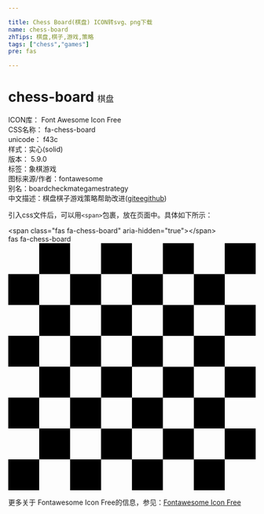 ```yaml
---

title: Chess Board(棋盘) ICON转svg、png下载
name: chess-board
zhTips: 棋盘,棋子,游戏,策略
tags: ["chess","games"]
pre: fas

---
```


# chess-board  <small style="font-size: 60%;font-weight: 100">棋盘</small>


<div class="detail-page">
<p>
<span>
ICON库：
<span class="badge-secondary badge">Font Awesome Icon Free</span> 
</span>
<br/>
<span>
CSS名称：
<span class="badge-secondary badge">fa-chess-board</span> 
</span>
<br/>
<span>
unicode：
<span class="badge-secondary badge">f43c</span> 
<copy-btn content='f43c' btn-title=""></copy-btn>
<copy-btn :content='String.fromCodePoint(parseInt("f43c", 16))' btn-title="复制U"></copy-btn>
</span><br/><span>样式：<span class="badge-light badge">实心(solid)</span></span>
<br/>
<span>
版本：
<span class="badge-secondary badge">5.9.0</span> 
</span><br/><span>标签：<span class="badge-light badge"><router-link to="/tags/chess.html">象棋</router-link></span><span class="badge-light badge"><router-link to="/tags/games.html">游戏</router-link></span></span>
<br/>
<span>图标来源/作者：<span class="badge-light badge">fontawesome</span></span> 
<br/>
<span>别名：<span class="badge-light badge">board</span><span class="badge-light badge">checkmate</span><span class="badge-light badge">game</span><span class="badge-light badge">strategy</span></span><br/><span class="zh-detail">中文描述：<span class="badge-primary badge">棋盘</span><span class="badge-primary badge">棋子</span><span class="badge-primary badge">游戏</span><span class="badge-primary badge">策略</span><span class="help-link"><span>帮助改进</span>(<a href="https://gitee.com/liuwave/icon-helper/edit/master/json/fontawesome/solid/chess-board.json" target="_blank" rel="noopener noreferrer">gitee</a><a href="https://github.com/liuwave/icon-helper/edit/master/json/fontawesome/solid/chess-board.json" target="_blank" rel="noopener noreferrer">github</a></span>)</span><br/>
</p>
</div>
<div class="alert alert-dark">
  <i class="fas fa-chess-board fa-xs"></i>
  <i class="fas fa-chess-board fa-sm"></i>
  <i class="fas fa-chess-board fa-lg"></i>
  <i class="fas fa-chess-board fa-2x"></i>
  <i class="fas fa-chess-board fa-3x"></i>
  <i class="fas fa-chess-board fa-5x"></i>
  <i class="fas fa-chess-board fa-7x"></i>
</div>
<div>
  <p>引入css文件后，可以用<code>&lt;span&gt;</code>包裹，放在页面中。具体如下所示：    
  </p>
  <div class="alert alert-primary" style="font-size: 14px">
    &lt;span class="fas fa-chess-board" aria-hidden="true"&gt;&lt;/span&gt;
    <copy-btn content='<span class="fas fa-chess-board" aria-hidden="true"></span>'></copy-btn>
  </div>
  <div class="alert alert-secondary">
    <i class="fas fa-chess-board"
    style="font-size: 24px"
    aria-hidden="true"></i> fas fa-chess-board
    <copy-btn content="fas fa-chess-board" btn-title="复制图标名称"></copy-btn>
  </div>
</div>
<div id="svg" class="svg-wrap">
<svg xmlns="http://www.w3.org/2000/svg" viewBox="0 0 512 512"><path d="M255.9.2h-64v64h64zM0 64.17v64h64v-64zM128 .2H64v64h64zm64 255.9v64h64v-64zM0 192.12v64h64v-64zM383.85.2h-64v64h64zm128 0h-64v64h64zM128 256.1H64v64h64zM511.8 448v-64h-64v64zm0-128v-64h-64v64zM383.85 512h64v-64h-64zm128-319.88v-64h-64v64zM128 512h64v-64h-64zM0 512h64v-64H0zm255.9 0h64v-64h-64zM0 320.07v64h64v-64zm319.88-191.92v-64h-64v64zm-64 128h64v-64h-64zm-64 128v64h64v-64zm128-64h64v-64h-64zm0-127.95h64v-64h-64zm0 191.93v64h64v-64zM64 384.05v64h64v-64zm128-255.9v-64h-64v64zm191.92 255.9h64v-64h-64zm-128-191.93v-64h-64v64zm128-127.95v64h64v-64zm-128 255.9v64h64v-64zm-64-127.95H128v64h64zm191.92 64h64v-64h-64zM128 128.15H64v64h64zm0 191.92v64h64v-64z"/></svg>
</div>
<detail full-name='fa-chess-board'></detail>
    
<div><p>更多关于  Fontawesome Icon Free的信息，参见：<a target="_blank" href="https://iconhelper.cn/fontawesome.html">Fontawesome Icon Free</a>
</p></div>
